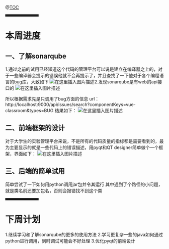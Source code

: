﻿


</font>

@[TOC](文章目录)


<hr style=" border:solid; width:100px; height:1px;" color=#000000 size=1">

# 本周进度
## 一、了解sonarqube
1.通过之前的试用已经知道这个代码的管理平台可以说是建立在编译器之上的，对于一些编译器会提示的错误他就不会再提示了，并且查找了一下他对于各个编程语言的bug库，大致如下
![在这里插入图片描述](https://img-blog.csdnimg.cn/20210319135729110.png?x-oss-process=image/watermark,type_ZmFuZ3poZW5naGVpdGk,shadow_10,text_aHR0cHM6Ly9ibG9nLmNzZG4ubmV0L3FxXzQzOTU4Njk5,size_16,color_FFFFFF,t_70)2.发现sonarqube是有web的api接口的
![在这里插入图片描述](https://img-blog.csdnimg.cn/20210319140011318.png?x-oss-process=image/watermark,type_ZmFuZ3poZW5naGVpdGk,shadow_10,text_aHR0cHM6Ly9ibG9nLmNzZG4ubmV0L3FxXzQzOTU4Njk5,size_16,color_FFFFFF,t_70)

所以根据需求先是只调用了bug方面的信息
url：http://localhost:9000/api/issues/search?componentKeys=vue-classroom&types=BUG
结果如下：
![在这里插入图片描述](https://img-blog.csdnimg.cn/20210319140054709.png?x-oss-process=image/watermark,type_ZmFuZ3poZW5naGVpdGk,shadow_10,text_aHR0cHM6Ly9ibG9nLmNzZG4ubmV0L3FxXzQzOTU4Njk5,size_16,color_FFFFFF,t_70)


## 二、前端框架的设计
对于大学生的实验管理平台来说，不是所有的代码质量的指标都是需要看到的，最为主要显示的就是一些代码上的错误描述，用pyqt和QT designer简单做个一个框架，界面如下：
![在这里插入图片描述](https://img-blog.csdnimg.cn/2021031913563237.png?x-oss-process=image/watermark,type_ZmFuZ3poZW5naGVpdGk,shadow_10,text_aHR0cHM6Ly9ibG9nLmNzZG4ubmV0L3FxXzQzOTU4Njk5,size_16,color_FFFFFF,t_70)
## 三、后端的简单试用
简单尝试了一下如何用python调用jar包并令其运行
其中遇到了个路径的小问题，就是类名前还要加包名，否则会报错找不到这个类
<hr style=" border:solid; width:100px; height:1px;" color=#000000 size=1">


# 下周计划
1.继续学习和了解sonarqube的更多的使用方法
2.学习更复杂一些的java如何通过python进行调用，到时调试可能会不好处理
3.优化pyqt的前端设计





